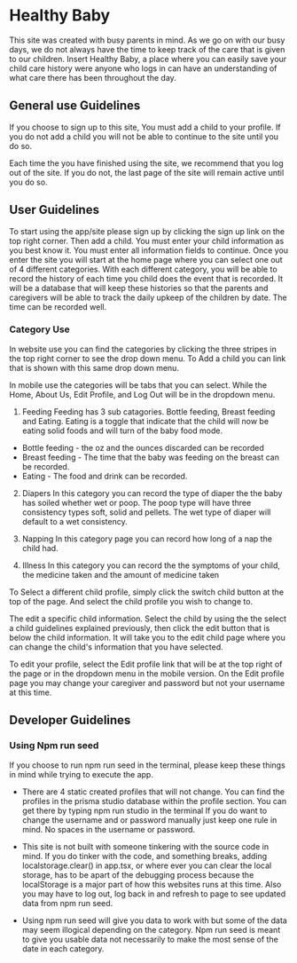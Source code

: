 # Healthy Baby

This site was created with busy parents in mind. As we go on with
our busy days, we do not always have the time to keep track of the
care that is given to our children. Insert Healthy Baby, a place
where you can easily save your child care history were anyone who
logs in can have an understanding of what care there has been
throughout the day.

## General use Guidelines

If you choose to sign up to this site, You must add a child to your
profile. If you do not add a child you will not be able to
continue to the site until you do so.

Each time the you have finished using the site, we recommend
that you log out of the site. If you do not, the last page of
the site will remain active until you do so.

## User Guidelines

To start using the app/site please sign up by clicking the sign up link on the top right corner. Then add a child. You must enter your child information as you best know it. You must enter all information fields to continue. Once you enter the site you will start at the home page where you can select one out of 4 different categories. With each different category, you will be able to record the history of each time you child does the event that is recorded. It will be a database that will keep these histories so that the parents and caregivers will be able to track the daily upkeep of the children by date. The time can be recorded well.

### Category Use

In website use you can find the categories by clicking the three stripes in the top right corner to see the drop down menu. To Add a child you can link that is shown with this same drop down menu.

In mobile use the categories will be tabs that you can select.
While the Home, About Us, Edit Profile, and Log Out will be in the dropdown menu.

1. Feeding
   Feeding has 3 sub catagories. Bottle feeding, Breast feeding and Eating. Eating is a toggle that indicate that the child will now be eating solid foods and will turn of the baby food mode.

- Bottle feeding - the oz and the ounces discarded can be recorded
- Breast feeding - The time that the baby was feeding on the breast can be recorded.
- Eating - The food and drink can be recorded.

2. Diapers
   In this category you can record the type of diaper the the baby has soiled whether wet or poop. The poop type will have three consistency types soft, solid and pellets. The wet type of diaper will default to a wet consistency.

3. Napping
   In this category page you can record how long of a nap the child had.

4. Illness
   In this category you can record the the symptoms of your child, the medicine taken and the amount of medicine taken

To Select a different child profile, simply click the switch child button at the top of the page. And select the child profile you wish to change to.

The edit a specific child information. Select the child by using the the select a child guidelines explained previously, then click the edit button that is below the child information. It will take you to the edit child page where you can change the child's information that you have selected.

To edit your profile, select the Edit profile link that will be at the top right of the page or in the dropdown menu in the mobile version. On the Edit profile page you may change your caregiver and password but not your username at this time.

## Developer Guidelines

### Using Npm run seed

If you choose to run npm run seed in the terminal, please keep these things in mind while trying to execute the app.

- There are 4 static created profiles that will not change. You can find the profiles in the prisma studio database within the profile section. You can get there by typing npm run studio in the terminal If you do want to change the username and or password manually just keep one rule in mind. No spaces in the username or password.

- This site is not built with someone tinkering with the source code in mind. If you do tinker with the code, and something breaks, adding localstorage.clear() in app.tsx, or where ever you can clear the local storage, has to be apart of the debugging process because the localStorage
  is a major part of how this websites runs at this time. Also you may have to log out, log back in and refresh to page to see updated data from npm run seed.

- Using npm run seed will give you data to work with but some of the data may seem illogical depending on the category. Npm run seed is meant to give you usable data not necessarily to make the most sense of the date in each category.

